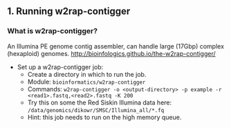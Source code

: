 ## 1. Running w2rap-contigger

### What is w2rap-contigger?


An Illumina PE genome contig assembler, can handle large (17Gbp) complex (hexaploid) genomes. http://bioinfologics.github.io/the-w2rap-contigger/


* Set up a w2rap-contigger job:
	+ Create a directory in which to run the job.
	+ Module: ```bioinformatics/w2rap-contigger```
	+ Commands: ```w2rap-contigger -o <output-directory> -p example -r <read1>.fastq,<read2>.fastq -K 200```
	+ Try this on some the Red Siskin Illumina data here: ```/data/genomics/dikowr/SMSC/Illumina_all/*.fq``` 
    + Hint: this job needs to run on the high memory queue. 
